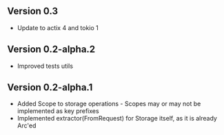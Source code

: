 ## Version 0.3
- Update to actix 4 and tokio 1

## Version 0.2-alpha.2
- Improved tests utils

## Version 0.2-alpha.1
- Added Scope to storage operations - Scopes may or may not be implemented as key prefixes
- Implemented extractor(FromRequest) for Storage itself, as it is already Arc'ed
